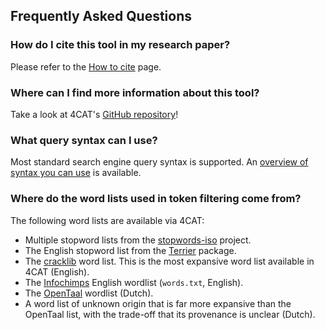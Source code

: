 ## Frequently Asked Questions

### How do I cite this tool in my research paper?

Please refer to the [How to cite](/page/citing/) page.

### Where can I find more information about this tool?

Take a look at 4CAT's [GitHub repository](https://github.com/digitalmethodsinitiative/4cat)!

### What query syntax can I use?

Most standard search engine query syntax is supported. An 
[overview of syntax you can use](/page/query-syntax/) is available.

### Where do the word lists used in token filtering come from?

The following word lists are available via 4CAT:

- Multiple stopword lists from the 
  [stopwords-iso](https://github.com/stopwords-iso/stopwords-iso) project.
- The English stopword list from the [Terrier](http://terrier.org) package.
- The [cracklib](https://github.com/cracklib/cracklib) word list. This is the
  most expansive word list available in 4CAT (English).
- The [Infochimps](https://github.com/dwyl/english-words/) English wordlist
  (`words.txt`, English).
- The [OpenTaal](https://www.opentaal.org) wordlist (Dutch).
- A word list of unknown origin that is far more expansive than the OpenTaal
  list, with the trade-off that its provenance is unclear (Dutch). 